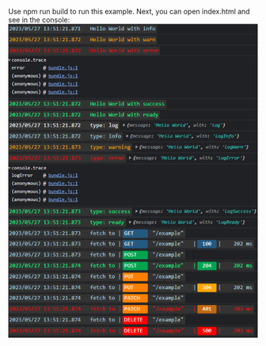 Use npm run build to run this example. Next, you can open index.html and see in the console:
![Example Image](../../example_images/example.png)
